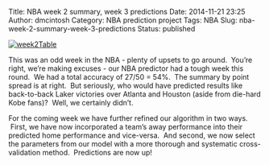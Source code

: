 Title: NBA week 2 summary, week 3 predictions
Date: 2014-11-21 23:25
Author: dmcintosh
Category: NBA prediction project
Tags: NBA
Slug: nba-week-2-summary-week-3-predictions
Status: published

[![week2Table](http://efavdb.com/wp-content/uploads/2014/11/week2Table.png)](http://efavdb.com/wp-content/uploads/2014/11/week2Table.png)

This was an odd week in the NBA - plenty of upsets to go around.  You’re right, we’re making excuses - our NBA predictor had a tough week this round.  We had a total accuracy of 27/50 = 54%.  The summary by point spread is at right.  But seriously, who would have predicted results like back-to-back Laker victories over Atlanta and Houston (aside from die-hard Kobe fans)?  Well, we certainly didn’t.

For the coming week we have further refined our algorithm in two ways.  First, we have now incorporated a team’s away performance into their predicted home performance and vice-versa.  And second, we now select the parameters from our model with a more thorough and systematic cross-validation method.  Predictions are now up!
